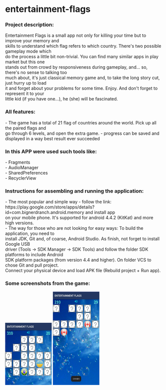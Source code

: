 # entertainment-flags

<h3>Project description:</h3>
Entertainment Flags is a small app not only for killing your time but to improve your memory and<br>
skills to understand which flag refers to which country. There's two possible gameplay mode which<br>
do the process a little bit non-trivial. You can find many similar apps in play market but this one<br>
stands out from crowd by responsiveness during gameplay, and... so, there's no sense to talking too<br>
much about, it's just classical memory game and, to take the long story cut, just hurry up to load<br>
it and forget about your problems for some time. Enjoy. And don't forget to represent it to your<br>
little kid (if you have one...), he (she) will be fascinated.<br>

<h3>All features:</h3>
- The game has a total of 21 flag of countries around the world. Pick up all the paired flags and<br>
go through 6 levels, and open the extra game.
- progress can be saved and displayed in a way best result ever succeeded<br>

<h3>In this APP were used such tools like:</h3>
- Fragments<br>
- AudioManager<br>
- SharedPreferences<br>
- RecyclerView<br>

<h3>Instructions for assembling and running the application:</h3>
- The most popular and simple way - follow the link:<br>
https://play.google.com/store/apps/details?id=com.bignerdranch.android.memory and install app<br>
on your mobile phone. It's supported for android 4.4.2 (KitKat) and more high versions.<br>
- The way for those who are not looking for easy ways: To build the application, you need to<br>
install JDK, Git and, of coarse, Android Studio. As finish, not forget to install Google USB<br>
driver (Tools -> SDK Manager -> SDK Tools) and follow the folder SDK platforms to include Android<br>
SDK platform packages (from version 4.4 and higher). On folder VCS to chose Git and pull project.<br>
Connect your physical device and load APK file (Rebuild project + Run app).<br>

<h3>Some screenshots from the game:</h3>
<img alt="screen_flag_ukraine.jpg" height="200" src="screen_flag_ukraine.jpg" width="150"/> <img alt="screen_flag_canada.jpg" height="300" src="screen_flag_canada.jpg" width="150"/>
